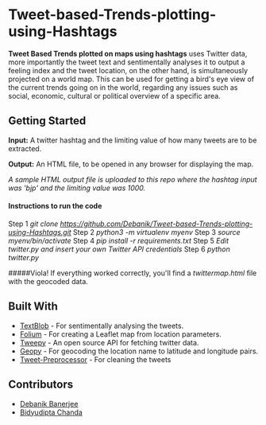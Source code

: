 # Tweet-based-Trends-plotting-using-Hashtags
**Tweet Based Trends plotted on maps using hashtags** uses Twitter data, more importantly the tweet text and sentimentally analyses it to output a feeling index and the tweet location, on the other hand, is simultaneously projected on a world map. This can be used for getting a bird's eye view of the current trends going on in the world, regarding any issues such as social, economic, cultural or political overview of a specific area. 

## Getting Started
**Input:** A twitter hashtag and the limiting value of how many tweets are to be extracted. 

**Output:** An HTML file, to be opened in any browser for displaying the map. 

*A sample HTML output file is uploaded to this repo where the hashtag input was 'bjp' and the limiting value was 1000.*

#### Instructions to run the code
Step 1
_git clone https://github.com/Debanik/Tweet-based-Trends-plotting-using-Hashtags.git_
Step 2
_python3 -m virtualenv myenv_
Step 3
_source myenv/bin/activate_
Step 4
_pip install -r requirements.txt_
Step 5
_Edit twitter.py and insert your own Twitter API credentials_
Step 6
_python twitter.py_

#####Viola! If everything worked correctly, you'll find a _twittermap.html_ file with the geocoded data.


## Built With
- [TextBlob](https://textblob.readthedocs.io/en/dev/) - For sentimentally analysing the tweets. 
- [Folium](https://github.com/python-visualization/folium) - For creating a Leaflet map from location parameters. 
- [Tweepy](http://www.tweepy.org/) - An open source API for fetching twitter data. 
- [Geopy](https://pypi.org/project/geopy/) - For geocoding the location name to latitude and longitude pairs. 
- [Tweet-Preprocessor](https://pypi.org/project/tweet-preprocessor/) - For cleaning the tweets

## Contributors 
- [Debanik Banerjee](https://github.com/Debanik)
- [Bidyudipta Chanda](https://github.com/bidyutchanda)
